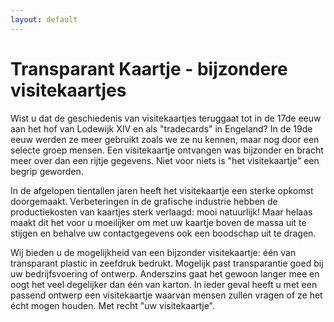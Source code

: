 ```yaml
---
layout: default
---
```

# Transparant Kaartje - bijzondere visitekaartjes

Wist u dat de geschiedenis van visitekaartjes teruggaat tot in de 17de eeuw aan het hof van Lodewijk XIV en als "tradecards" in Engeland?
In de 19de eeuw werden ze meer gebruikt zoals we ze nu kennen, maar nog door een selecte groep mensen.
Een visitekaartje ontvangen was bijzonder en bracht meer over dan een rijtje gegevens.
Niet voor niets is "het visitekaartje" een begrip geworden.

In de afgelopen tientallen jaren heeft het visitekaartje een sterke opkomst doorgemaakt.
Verbeteringen in de grafische industrie hebben de productiekosten van kaartjes sterk verlaagd: mooi natuurlijk!
Maar helaas maakt dit het voor u moeilijker om met uw kaartje boven de massa uit te stijgen en behalve uw contactgegevens ook een boodschap 
uit te dragen.

Wij bieden u de mogelijkheid van een bijzonder visitekaartje: één van transparant plastic in zeefdruk bedrukt.
Mogelijk past transparantie goed bij uw bedrijfsvoering of ontwerp.
Anderszins gaat het gewoon langer mee en oogt het veel degelijker dan één van karton.
In ieder geval heeft u met een passend ontwerp een visitekaartje waarvan mensen zullen vragen of ze het écht mogen houden.
Met recht "uw visitekaartje".

